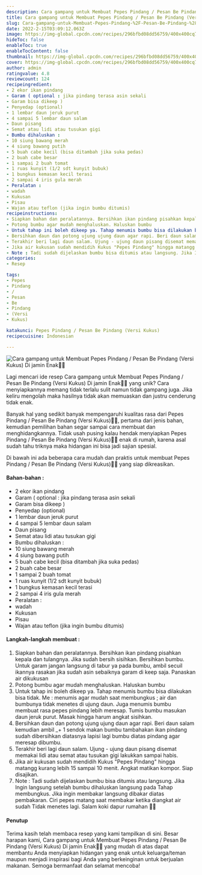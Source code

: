 ```yaml
---
description: Cara gampang untuk Membuat Pepes Pindang / Pesan Be Pindang (Versi Kukus) Di jamin Enak"
title: Cara gampang untuk Membuat Pepes Pindang / Pesan Be Pindang (Versi Kukus) Di jamin Enak
slug: Cara-gampang-untuk-Membuat-Pepes-Pindang-%2F-Pesan-Be-Pindang-%28Versi-Kukus%29-Di-jamin-Enak
date: 2022-2-15T03:09:12.063Z
image: https://img-global.cpcdn.com/recipes/296bfbd08dd56759/400x400cq70/photo.jpg
hideToc: false
enableToc: true
enableTocContent: false
thumbnail: https://img-global.cpcdn.com/recipes/296bfbd08dd56759/400x400cq70/photo.jpg
cover: https://img-global.cpcdn.com/recipes/296bfbd08dd56759/400x400cq70/photo.jpg
author: admin
ratingvalue: 4.8
reviewcount: 124
recipeingredient:
- 2 ekor ikan pindang
- Garam ( optional : jika pindang terasa asin sekali
- Garam bisa dikeep )
- Penyedap (optional)
- 1 lembar daun jeruk purut
- 4 sampai 5 lembar daun salam
- Daun pisang
- Semat atau lidi atau tusukan gigi
- Bumbu dihaluskan :
- 10 siung bawang merah
- 4 siung bawang putih
- 5 buah cabe kecil (bisa ditambah jika suka pedas)
- 2 buah cabe besar
- 1 sampai 2 buah tomat
- 1 ruas kunyit (1/2 sdt kunyit bubuk)
- 1 bungkus kemasan kecil terasi
- 2 sampai 4 iris gula merah
- Peralatan :
- wadah
- Kukusan
- Pisau
- Wajan atau teflon (jika ingin bumbu ditumis)
recipeinstructions:
- Siapkan bahan dan peralatannya. Bersihkan ikan pindang pisahkan kepala dan tulangnya. Jika sudah bersih sisihkan. Bersihkan bumbu. Untuk garam jangan langsung di tabur ya pada bumbu, ambil secuil ikannya rasakan jika sudah asin sebaiknya garam di keep saja. Panaskan air dikukusan
- Potong bumbu agar mudah menghaluskan. Haluskan bumbu
- Untuk tahap ini boleh dikeep ya. Tahap menumis bumbu bisa dilakukan bisa tidak. Me : menumis agar mudah saat membungkus ; air dan bumbunya tidak menetes di ujung daun. Juga menumis bumbu membuat rasa pepes pindang lebih meresap. Tumis bumbu masukan daun jeruk purut. Masak hingga harum angkat sisihkan.
- Bersihkan daun dan potong ujung ujung daun agar rapi. Beri daun salam kemudian ambil _+ 1 sendok makan bumbu tambahakan ikan pindang sudah dibersihkan diatasnya lapisi lagi bumbu diatas pindang agar meresap dibumbu.
- Terakhir beri lagi daun salam. Ujung - ujung daun pisang disemat memakai lidi atau semat atau tusukan gigi lakukkan sampai habis.
- Jika air kukusan sudah mendidih Kukus "Pepes Pindang" hingga matangg kurang lebih 15 sampai 10 menit. Angkat matikan kompor. Siap disajikan.
- Note : Tadi sudah dijelaskan bumbu bisa ditumis atau langsung. Jika Ingin langsung setelah bumbu dihaluskan langsung pada Tahap membungkus. Jika ingin membakar langsung dibakar diatas pembakaran. Ciri pepes matang saat membakar ketika diangkat air sudah Tidak menetes lagi. Salam koki dapur rumahan 👩‍🍳
categories:
- Resep

tags:
- Pepes
- Pindang
- /
- Pesan
- Be
- Pindang
- (Versi
- Kukus)

katakunci: Pepes Pindang / Pesan Be Pindang (Versi Kukus)
recipecuisine: Indonesian

---
```


![Cara gampang untuk Membuat Pepes Pindang / Pesan Be Pindang (Versi Kukus) Di jamin Enak👩‍🍳](https://img-global.cpcdn.com/recipes/296bfbd08dd56759/400x400cq70/photo.jpg)

Lagi mencari ide resep Cara gampang untuk Membuat Pepes Pindang / Pesan Be Pindang (Versi Kukus) Di jamin Enak👩‍🍳 yang unik? Cara menyiapkannya memang tidak terlalu sulit namun tidak gampang juga. Jika keliru mengolah maka hasilnya tidak akan memuaskan dan justru cenderung tidak enak.

Banyak hal yang sedikit banyak mempengaruhi kualitas rasa dari Pepes Pindang / Pesan Be Pindang (Versi Kukus)👩‍🍳, pertama dari jenis bahan, kemudian pemilihan bahan segar sampai cara membuat dan menghidangkannya. Tidak usah pusing kalau hendak menyiapkan Pepes Pindang / Pesan Be Pindang (Versi Kukus)👩‍🍳 enak di rumah, karena asal sudah tahu triknya maka hidangan ini bisa jadi sajian spesial.

Di bawah ini ada beberapa cara mudah dan praktis untuk membuat Pepes Pindang / Pesan Be Pindang (Versi Kukus)👩‍🍳 yang siap dikreasikan.

<!--inarticleads1-->

#### Bahan-bahan :

- 2 ekor ikan pindang
- Garam ( optional : jika pindang terasa asin sekali
- Garam bisa dikeep )
- Penyedap (optional)
- 1 lembar daun jeruk purut
- 4 sampai 5 lembar daun salam
- Daun pisang
- Semat atau lidi atau tusukan gigi
- Bumbu dihaluskan :
- 10 siung bawang merah
- 4 siung bawang putih
- 5 buah cabe kecil (bisa ditambah jika suka pedas)
- 2 buah cabe besar
- 1 sampai 2 buah tomat
- 1 ruas kunyit (1/2 sdt kunyit bubuk)
- 1 bungkus kemasan kecil terasi
- 2 sampai 4 iris gula merah
- Peralatan :
- wadah
- Kukusan
- Pisau
- Wajan atau teflon (jika ingin bumbu ditumis)

<!--inarticleads2-->

#### Langkah-langkah membuat :

1. Siapkan bahan dan peralatannya. Bersihkan ikan pindang pisahkan kepala dan tulangnya. Jika sudah bersih sisihkan. Bersihkan bumbu. Untuk garam jangan langsung di tabur ya pada bumbu, ambil secuil ikannya rasakan jika sudah asin sebaiknya garam di keep saja. Panaskan air dikukusan
1. Potong bumbu agar mudah menghaluskan. Haluskan bumbu
1. Untuk tahap ini boleh dikeep ya. Tahap menumis bumbu bisa dilakukan bisa tidak. Me : menumis agar mudah saat membungkus ; air dan bumbunya tidak menetes di ujung daun. Juga menumis bumbu membuat rasa pepes pindang lebih meresap. Tumis bumbu masukan daun jeruk purut. Masak hingga harum angkat sisihkan.
1. Bersihkan daun dan potong ujung ujung daun agar rapi. Beri daun salam kemudian ambil _+ 1 sendok makan bumbu tambahakan ikan pindang sudah dibersihkan diatasnya lapisi lagi bumbu diatas pindang agar meresap dibumbu.
1. Terakhir beri lagi daun salam. Ujung - ujung daun pisang disemat memakai lidi atau semat atau tusukan gigi lakukkan sampai habis.
1. Jika air kukusan sudah mendidih Kukus "Pepes Pindang" hingga matangg kurang lebih 15 sampai 10 menit. Angkat matikan kompor. Siap disajikan.
1. Note : Tadi sudah dijelaskan bumbu bisa ditumis atau langsung. Jika Ingin langsung setelah bumbu dihaluskan langsung pada Tahap membungkus. Jika ingin membakar langsung dibakar diatas pembakaran. Ciri pepes matang saat membakar ketika diangkat air sudah Tidak menetes lagi. Salam koki dapur rumahan 👩‍🍳

#### Penutup

Terima kasih telah membaca resep yang kami tampilkan di sini. Besar harapan kami, Cara gampang untuk Membuat Pepes Pindang / Pesan Be Pindang (Versi Kukus) Di jamin Enak👩‍🍳 yang mudah di atas dapat membantu Anda menyiapkan hidangan yang enak untuk keluarga/teman maupun menjadi inspirasi bagi Anda yang berkeinginan untuk berjualan makanan. Semoga bermanfaat dan selamat mencoba!
